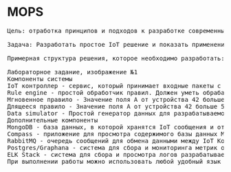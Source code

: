 # MOPS
 <pre>
Цель: отработка принципов и подходов к разработке современных многоуровневых сервисов при решении практической задачи.

Задача: Разработать простое IoT решение и показать применение основных принципов разработки, которые обсуждались на лекции.

Примерная структура решения, которое необходимо разработать:

Лабораторное задание, изображение №1
Компоненты системы
IoT контроллер - сервис, который принимает входные пакеты с данными от «устройств», подключенных к системе. Принимаемые пакеты валидируются и сохраняются в базу данных MongoDB.
Rule engine - простой обработчик правил. Должен уметь обрабатывать мгновенные правила, т.е. основанные на конкретном пакете, и длящиеся, основанные на нескольких пакетах. Пакеты для обработки компонент получает от IoT контроллера через очередь сообщений.
Мгновенное правило - Значение поля А от устройства 42 больше 5.
Длящееся правило - Значение поля А от устройства 42 больше 5 на протяжении 10 пакетов от этого устройства.
Data simulator - Простой генератор данных для разрабатываемого IoT решения. Позволяет указать количество симулируемых устройств и частоту сообщений, которые генерируются каждым из них. Например, 100 устройств и 1 сообщение в секунду с устройства.
Дополнительные компоненты
MongoDB - база данных, в которой хранятся IoT сообщения и отметки (например, алёрты) о срабатываниях правил, которые заложены в Rule Engine
Compass - приложение для просмотра содержимого базы данных MongoDB, будет использоваться вместо пользовательского интерфейса приложения.
RabbitMQ - очередь сообщений для обмена данными между IoT Контроллером и Rule Engine
Postgres/Graphana - система для сбора и мониторинга метрик о работе приложения
ELK Stack - система для сбора и просмотра логов разрабатываемого решения.
При выполнении работы можно использовать любой удобный язык программирования. Желательно выполнять работу на чистом Docker окружении, чтобы максимально разобраться в том, как работают компоненты на низком уровне.
 </pre>
